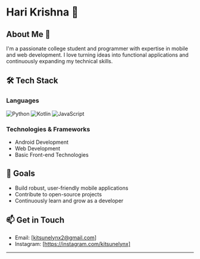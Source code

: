 # Hari Krishna 👋

## About Me 🚀
I'm a passionate college student and programmer with expertise in mobile and web development. I love turning ideas into functional applications and continuously expanding my technical skills.

## 🛠 Tech Stack

### Languages
![Python](https://img.shields.io/badge/Python-Intermediate-blue)
![Kotlin](https://img.shields.io/badge/Kotlin-Intermediate-important)
![JavaScript](https://img.shields.io/badge/JavaScript-Beginner-yellow)

### Technologies & Frameworks
- Android Development
- Web Development
- Basic Front-end Technologies

## 🎯 Goals
- Build robust, user-friendly mobile applications
- Contribute to open-source projects
- Continuously learn and grow as a developer

## 📫 Get in Touch
- Email: [kitsunelynx2@gmail.com]
- Instagram: [https://instagram.com/kitsunelynx]

---
